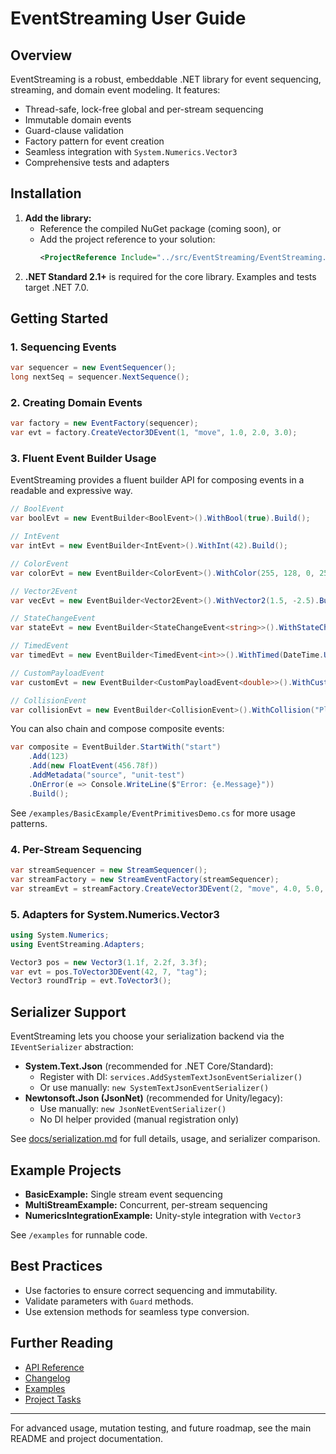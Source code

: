 # EventStreaming User Guide

## Overview
EventStreaming is a robust, embeddable .NET library for event sequencing, streaming, and domain event modeling. It features:
- Thread-safe, lock-free global and per-stream sequencing
- Immutable domain events
- Guard-clause validation
- Factory pattern for event creation
- Seamless integration with `System.Numerics.Vector3`
- Comprehensive tests and adapters

## Installation
1. **Add the library:**
   - Reference the compiled NuGet package (coming soon), or
   - Add the project reference to your solution:
     ```xml
     <ProjectReference Include="../src/EventStreaming/EventStreaming.csproj" />
     ```
2. **.NET Standard 2.1+** is required for the core library. Examples and tests target .NET 7.0.

## Getting Started
### 1. Sequencing Events
```csharp
var sequencer = new EventSequencer();
long nextSeq = sequencer.NextSequence();
```

### 2. Creating Domain Events
```csharp
var factory = new EventFactory(sequencer);
var evt = factory.CreateVector3DEvent(1, "move", 1.0, 2.0, 3.0);
```

### 3. Fluent Event Builder Usage

EventStreaming provides a fluent builder API for composing events in a readable and expressive way.

```csharp
// BoolEvent
var boolEvt = new EventBuilder<BoolEvent>().WithBool(true).Build();

// IntEvent
var intEvt = new EventBuilder<IntEvent>().WithInt(42).Build();

// ColorEvent
var colorEvt = new EventBuilder<ColorEvent>().WithColor(255, 128, 0, 255).Build();

// Vector2Event
var vecEvt = new EventBuilder<Vector2Event>().WithVector2(1.5, -2.5).Build();

// StateChangeEvent
var stateEvt = new EventBuilder<StateChangeEvent<string>>().WithStateChange("old", "new").Build();

// TimedEvent
var timedEvt = new EventBuilder<TimedEvent<int>>().WithTimed(DateTime.UtcNow, 99).Build();

// CustomPayloadEvent
var customEvt = new EventBuilder<CustomPayloadEvent<double>>().WithCustomPayload(3.14).Build();

// CollisionEvent
var collisionEvt = new EventBuilder<CollisionEvent>().WithCollision("Player", "Wall", vecEvt.Payload).Build();
```

You can also chain and compose composite events:

```csharp
var composite = EventBuilder.StartWith("start")
    .Add(123)
    .Add(new FloatEvent(456.78f))
    .AddMetadata("source", "unit-test")
    .OnError(e => Console.WriteLine($"Error: {e.Message}"))
    .Build();
```

See `/examples/BasicExample/EventPrimitivesDemo.cs` for more usage patterns.

### 4. Per-Stream Sequencing
```csharp
var streamSequencer = new StreamSequencer();
var streamFactory = new StreamEventFactory(streamSequencer);
var streamEvt = streamFactory.CreateVector3DEvent(2, "move", 4.0, 5.0, 6.0);
```

### 5. Adapters for System.Numerics.Vector3
```csharp
using System.Numerics;
using EventStreaming.Adapters;

Vector3 pos = new Vector3(1.1f, 2.2f, 3.3f);
var evt = pos.ToVector3DEvent(42, 7, "tag");
Vector3 roundTrip = evt.ToVector3();
```

## Serializer Support

EventStreaming lets you choose your serialization backend via the `IEventSerializer` abstraction:

- **System.Text.Json** (recommended for .NET Core/Standard):
  - Register with DI: `services.AddSystemTextJsonEventSerializer()`
  - Or use manually: `new SystemTextJsonEventSerializer()`
- **Newtonsoft.Json (JsonNet)** (recommended for Unity/legacy):
  - Use manually: `new JsonNetEventSerializer()`
  - No DI helper provided (manual registration only)

See [docs/serialization.md](serialization.md) for full details, usage, and serializer comparison.

## Example Projects
- **BasicExample:** Single stream event sequencing
- **MultiStreamExample:** Concurrent, per-stream sequencing
- **NumericsIntegrationExample:** Unity-style integration with `Vector3`

See `/examples` for runnable code.

## Best Practices
- Use factories to ensure correct sequencing and immutability.
- Validate parameters with `Guard` methods.
- Use extension methods for seamless type conversion.

## Further Reading
- [API Reference](API.md)
- [Changelog](../CHANGELOG.md)
- [Examples](../examples/)
- [Project Tasks](../TASK.md)

---

For advanced usage, mutation testing, and future roadmap, see the main README and project documentation.
